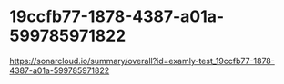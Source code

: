# 19ccfb77-1878-4387-a01a-599785971822
https://sonarcloud.io/summary/overall?id=examly-test_19ccfb77-1878-4387-a01a-599785971822
